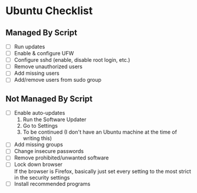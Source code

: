 # Ubuntu Checklist

## Managed By Script

- [ ] Run updates
- [ ] Enable & configure UFW
- [ ] Configure sshd (enable, disable root login, etc.)
- [ ] Remove unauthorized users
- [ ] Add missing users
- [ ] Add/remove users from sudo group

## Not Managed By Script

- [ ] Enable auto-updates
  1. Run the Software Updater
  2. Go to Settings
  3. To be continued (I don't have an Ubuntu machine at the time of writing this)
- [ ] Add missing groups
- [ ] Change insecure passwords
- [ ] Remove prohibited/unwanted software
- [ ] Lock down browser  
       If the browser is Firefox, basically just set every setting
      to the most strict in the security settings
- [ ] Install recommended programs
